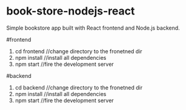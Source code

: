 # book-store-nodejs-react
Simple bookstore app built with React frontend and Node.js backend.

#frontend
1. cd frontend  //change directory to the fronetned dir
2. npm install  //install all dependencies
3. npm start    //fire the development server

#backend
1. cd backend  //change directory to the fronetned dir
2. npm install  //install all dependencies
3. npm start    //fire the development server

